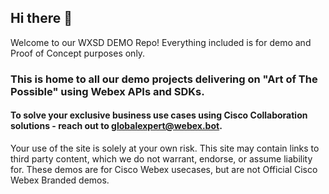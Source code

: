 ## Hi there 👋
 Welcome to our WXSD DEMO Repo! Everything included is for demo and Proof of Concept purposes only. 

### This is home to all our demo projects delivering on "Art of The Possible" using Webex APIs and SDKs. 

#### To solve your exclusive business use cases using Cisco Collaboration solutions - reach out to globalexpert@webex.bot.

Your use of the site is solely at your own risk. This site may contain links to third party content, which we do not warrant, endorse, or assume liability for. These demos are for Cisco Webex usecases, but are not Official Cisco Webex Branded demos.
